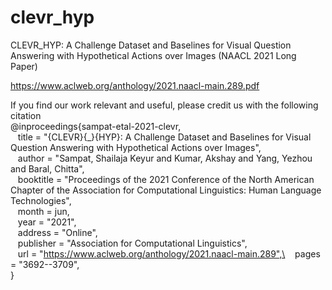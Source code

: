 # clevr_hyp
CLEVR_HYP: A Challenge Dataset and Baselines for Visual Question Answering with Hypothetical Actions over Images
(NAACL 2021 Long Paper)

https://www.aclweb.org/anthology/2021.naacl-main.289.pdf

If you find our work relevant and useful, please credit us with the following citation\
@inproceedings{sampat-etal-2021-clevr,\
     &nbsp;&nbsp; title = "{CLEVR}{\_}{HYP}: A Challenge Dataset and Baselines for Visual Question Answering with Hypothetical Actions over Images",\
     &nbsp;&nbsp; author = "Sampat, Shailaja Keyur  and Kumar, Akshay  and Yang, Yezhou  and Baral, Chitta",\
     &nbsp;&nbsp; booktitle = "Proceedings of the 2021 Conference of the North American Chapter of the Association for Computational Linguistics: Human Language Technologies",\
     &nbsp;&nbsp; month = jun,\
     &nbsp;&nbsp; year = "2021",\
    &nbsp;&nbsp; address = "Online",\
    &nbsp;&nbsp; publisher = "Association for Computational Linguistics",\
    &nbsp;&nbsp; url = "https://www.aclweb.org/anthology/2021.naacl-main.289",\
    &nbsp;&nbsp; pages = "3692--3709",\
}
